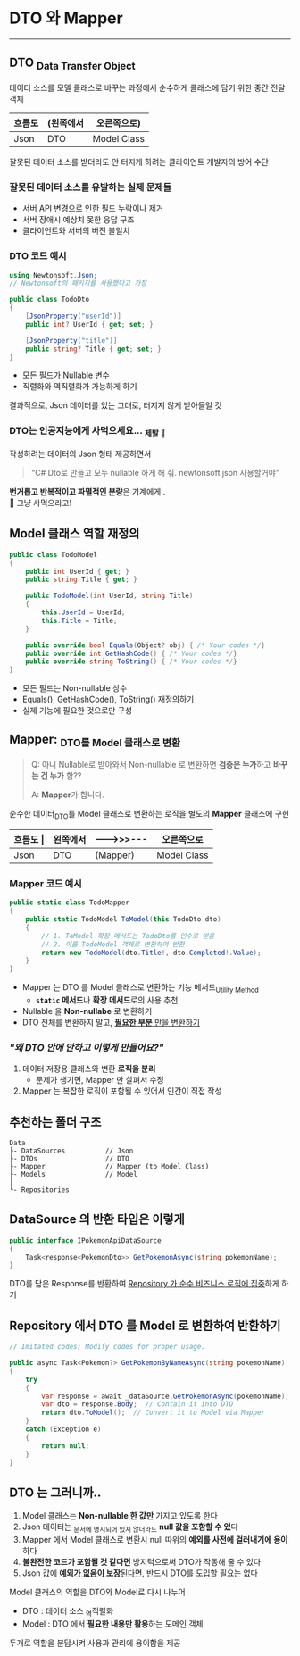 # DTO 와 Mapper
------
## DTO <sub>Data Transfer Object</sub>
데이터 소스를 모델 클래스로 바꾸는 과정에서 순수하게 클래스에 담기 위한 중간 전달 객체

|흐름도 |(왼쪽에서 |오른쪽으로) |
|---|---|---|
|Json|DTO|Model Class|

잘못된 데이터 소스를 받더라도 안 터지게 하려는 클라이언트 개발자의 방어 수단

### 잘못된 데이터 소스를 유발하는 실제 문제들
- 서버 API 변경으로 인한 필드 누락이나 제거
- 서버 장애시 예상치 못한 응답 구조
- 클라이언트와 서버의 버전 불일치

### DTO 코드 예시
```C#
using Newtonsoft.Json;
// Newtonsoft의 패키지를 사용했다고 가정

public class TodoDto
{
    [JsonProperty("userId")]
    public int? UserId { get; set; }

    [JsonProperty("title")]
    public string? Title { get; set; }
}
```
- 모든 필드가 Nullable 변수
- 직렬화와 역직렬화가 가능하게 하기

결과적으로, Json 데이터를 있는 그대로, 터지지 않게 받아들일 것

### DTO는 인공지능에게 사먹으세요... <sub>제발 💢</sub>
작성하려는 데이터의 Json 형태 제공하면서
> “C# Dto로 만들고 모두 nullable 하게 해 줘. newtonsoft json 사용할거야"

**번거롭고 반복적이고 파멸적인 분량**은 기계에게..  
💢 그냥 사먹으라고!

## Model 클래스 역할 재정의
```C#
public class TodoModel
{
    public int UserId { get; }
    public string Title { get; }

    public TodoModel(int UserId, string Title)
    {
        this.UserId = UserId;
        this.Title = Title;
    }

    public override bool Equals(Object? obj) { /* Your codes */}
    public override int GetHashCode() { /* Your codes */}
    public override string ToString() { /* Your codes */}
}
```

- 모든 필드는 Non-nullable 상수
- Equals(), GetHashCode(), ToString() 재정의하기
- 실제 기능에 필요한 것으로만 구성

## Mapper: <sub>DTO를 Model 클래스로 변환
> Q: 아니 Nullable로 받아와서 Non-nullable 로 변환하면 **검증은 누가**하고 **바꾸는 건 누가** 함??  
>   
> A: **Mapper**가 합니다.

순수한 데이터<sub>DTO</sub>를 Model 클래스로 변환하는 로직을 별도의 **Mapper** 클래스에 구현

|흐름도 \| |왼쪽에서 |--->>>---|오른쪽으로 |
|---|---|---|---|
|Json|DTO|(Mapper)|Model Class|

### Mapper 코드 예시
```C#
public static class TodoMapper
{
    public static TodoModel ToModel(this TodoDto dto)
    {
        // 1. ToModel 확장 메서드는 TodoDto를 인수로 받음
        // 2. 이를 TodoModel 객체로 변환하여 반환
        return new TodoModel(dto.Title!, dto.Completed!.Value);
    }
}
```

- Mapper 는 DTO 를 Model 클래스로 변환하는 기능 메서드<sub>Utility Method</sub>
  - **`static` 메서드**나 **확장 메서드**로의 사용 추천
- Nullable 을 **Non-nullabe** 로 변환하기
- DTO 전체를 변환하지 말고, <u>**필요한 부분** 만을 변환하기</u>

### *"왜 DTO 안에 안하고 이렇게 만들어요?"*
1. 데이터 저장용 클래스와 변환 **로직을 분리**
   - 문제가 생기면, Mapper 만 살펴서 수정
2. Mapper 는 복잡한 로직이 포함될 수 있어서 인간이 직접 작성

## 추천하는 폴더 구조
```
Data
├- DataSources          // Json
├- DTOs                 // DTO
├- Mapper               // Mapper (to Model Class)
├- Models               // Model
│
└- Repositories
```

## DataSource 의 반환 타입은 이렇게
```C#
public interface IPokemonApiDataSource
{
    Task<response<PokemonDto>> GetPokemonAsync(string pokemonName);
}
```
DTO를 담은 Response를 반환하여 <u>Repository 가 순수 비즈니스 로직에 집중</u>하게 하기

## Repository 에서 DTO 를 Model 로 변환하여 반환하기
```C#
// Imitated codes; Modify codes for proper usage. 

public async Task<Pokemon?> GetPokemonByNameAsync(string pokemonName)
{
    try
    {
        var response = await _dataSource.GetPokemonAsync(pokemonName);  // Get Json
        var dto = response.Body;  // Contain it into DTO
        return dto.ToModel();  // Convert it to Model via Mapper
    }
    catch (Exception e)
    {
        return null;
    }
}
```

## DTO 는 그러니까..
1. Model 클래스는 **Non-nullable 한 값만** 가지고 있도록 한다
2. Json 데이터는 <sub>문서에 명시되어 있지 않더라도</sub> **null 값을 포함할 수 있**다
3. Mapper 에서 Model 클래스로 변환시 null 따위의 **예외를 사전에 걸러내기에 용이**하다
4. **불완전한 코드가 포함될 것 같다면** 방지턱으로써 DTO가 작동해 줄 수 있다
5. Json 값에 <u>**예외가 없음이 보장**된다면</u>, 반드시 DTO를 도입할 필요는 없다

Model 클래스의 역할을 DTO와 Model로 다시 나누어
- DTO : 데이터 소스 <sub>역</sub>직렬화
- Model : DTO 에서 **필요한 내용만 활용**하는 도메인 객체 

두개로 역할을 분담시켜 사용과 관리에 용이함을 제공